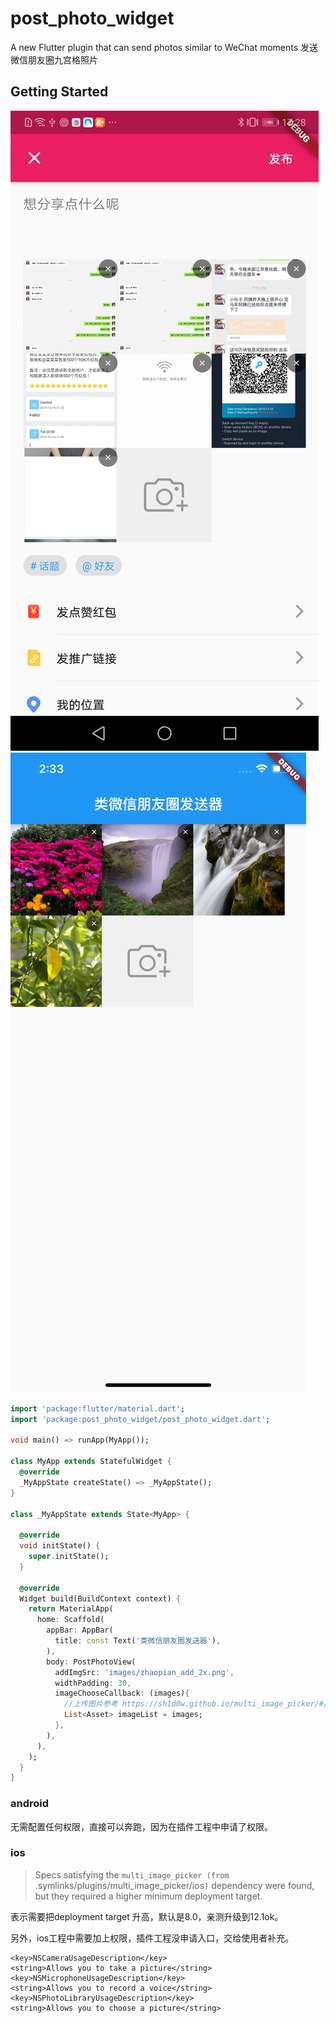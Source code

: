 # post_photo_widget

A new Flutter plugin that can send photos similar to WeChat moments 发送微信朋友圈九宫格照片

## Getting Started

![](https://github.com/bravekingzhang/post_photo_widget/blob/master/device-2020-01-22-172925.png)
![](https://github.com/bravekingzhang/post_photo_widget/blob/master/2020-01-23.png)

```dart
import 'package:flutter/material.dart';
import 'package:post_photo_widget/post_photo_widget.dart';

void main() => runApp(MyApp());

class MyApp extends StatefulWidget {
  @override
  _MyAppState createState() => _MyAppState();
}

class _MyAppState extends State<MyApp> {

  @override
  void initState() {
    super.initState();
  }

  @override
  Widget build(BuildContext context) {
    return MaterialApp(
      home: Scaffold(
        appBar: AppBar(
          title: const Text('类微信朋友圈发送器'),
        ),
        body: PostPhotoView(
          addImgSrc: 'images/zhaopian_add_2x.png',
          widthPadding: 30,
          imageChooseCallback: (images){
            //上传图片参考 https://sh1d0w.github.io/multi_image_picker/#/upload
            List<Asset> imageList = images;
          },
        ),
      ),
    );
  }
}

```

### android
无需配置任何权限，直接可以奔跑，因为在插件工程中申请了权限。

### ios

>Specs satisfying the `multi_image_picker (from `.symlinks/plugins/multi_image_picker/ios`)` dependency were found, but they required a higher minimum deployment target.
 

表示需要把deployment target 升高，默认是8.0，亲测升级到12.1ok。

另外，ios工程中需要加上权限，插件工程没申请入口，交给使用者补充。

```
<key>NSCameraUsageDescription</key>
<string>Allows you to take a picture</string>
<key>NSMicrophoneUsageDescription</key>
<string>Allows you to record a voice</string>
<key>NSPhotoLibraryUsageDescription</key>
<string>Allows you to choose a picture</string>
```